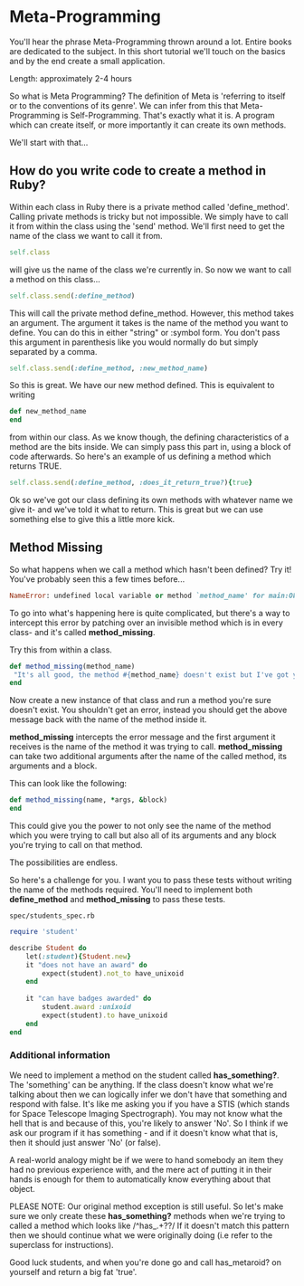 # Meta-Programming

You'll hear the phrase Meta-Programming thrown around a lot. Entire books are dedicated to the subject. 
In this short tutorial we'll touch on the basics and by the end create a small application.

Length: approximately 2-4 hours

So what is Meta Programming? The definition of Meta is 'referring to itself or to the conventions of its genre'. 
We can infer from this that Meta-Programming is Self-Programming. That's exactly what it is. A program which can create itself, or more importantly it can create its own methods. 

We'll start with that...

## How do you write code to create a method in Ruby?

Within each class in Ruby there is a private method called 'define_method'. Calling private methods is tricky but not impossible. We simply have to call it from within the class using the 'send' method. We'll first need to get the name of the class we want to call it from. 

```ruby
self.class
```

will give us the name of the class we're currently in. So now we want to call a method on this class...

```ruby
self.class.send(:define_method)
```

This will call the private method define_method. However, this method takes an argument. The argument it takes is the name of the method you want to define. You can do this in either "string" or :symbol form. You don't pass this argument in parenthesis like you would normally do but simply separated by a comma. 

```ruby
self.class.send(:define_method, :new_method_name)
```

So this is great. We have our new method defined. This is equivalent to writing 

```ruby
def new_method_name
end
```
from within our class. As we know though, the defining characteristics of a method are the bits inside. We can simply pass this part in, using a block of code afterwards. So here's an example of us defining a method which returns TRUE. 

```ruby
self.class.send(:define_method, :does_it_return_true?){true}
```

Ok so we've got our class defining its own methods with whatever name we give it- and we've told it what to return. This is great but we can use something else to give this a little more kick. 

## Method Missing

So what happens when we call a method which hasn't been defined? Try it!
You've probably seen this a few times before...

```ruby
NameError: undefined local variable or method `method_name' for main:Object
``` 

To go into what's happening here is quite complicated, but there's a way to intercept this error by patching over an invisible method which is in every class- and it's called **method_missing**. 

Try this from within a class.  

```ruby
def method_missing(method_name)
 "It's all good, the method #{method_name} doesn't exist but I've got your back!"
end

```

Now create a new instance of that class and run a method you're sure doesn't exist. You shouldn't get an error, instead you should get the above message back with the name of the method inside it.

**method_missing** intercepts the error message and the first argument it receives is the name of the method it was trying to call. **method_missing** can take two additional arguments after the name of the called method, its arguments and a block. 

This can look like the following: 

```ruby
def method_missing(name, *args, &block)
end
```

This could give you the power to not only see the name of the method which you were trying to call but also all of its arguments and any block you're trying to call on that method. 

The possibilities are endless. 

So here's a challenge for you. I want you to pass these tests without writing the name of the methods required. You'll need to implement both **define_method** and **method_missing** to pass these tests. 
```
spec/students_spec.rb
```
```ruby
require 'student'

describe Student do
	let(:student){Student.new}
	it "does not have an award" do 
		expect(student).not_to have_unixoid
	end
	
	it "can have badges awarded" do 
		student.award :unixoid
		expect(student).to have_unixoid
	end
end
```

### Additional information

We need to implement a method on the student called **has_something?**. The 'something' can be anything. If the class doesn't know what we're talking about then we can logically infer we don't have that something and respond with false. It's like me asking you if you have a STIS (which stands for Space Telescope Imaging Spectrograph). You may not know what the hell that is and because of this, you're likely to answer 'No'. So I think if we ask our program if it has something - and if it doesn't know what that is, then it should just answer 'No' (or false). 

A real-world analogy might be if we were to hand somebody an item they had no previous experience with, and the mere act of putting it in their hands is enough for them to automatically know everything about that object.

PLEASE NOTE: 
Our original method exception is still useful. So let's make sure we only create these **has_something?** methods when we're trying to called a method which looks like /^has_.+?\?/ 
If it doesn't match this pattern then we should continue what we were originally doing (i.e refer to the superclass for instructions). 

Good luck students, and when you're done go and call has_metaroid? on yourself and return a big fat 'true'. 


